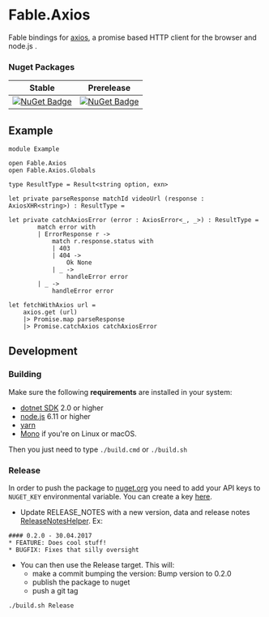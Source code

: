 # Fable.Axios

Fable bindings for [axios](https://github.com/axios/axios), a promise based HTTP client for the browser and node.js
.
### Nuget Packages

Stable | Prerelease
--- | ---
[![NuGet Badge](https://buildstats.info/nuget/Fable.Axios)](https://www.nuget.org/packages/Fable.Axios/) | [![NuGet Badge](https://buildstats.info/nuget/Fable.Axios?includePreReleases=true)](https://www.nuget.org/packages/Fable.Axios/)


## Example

```
module Example

open Fable.Axios
open Fable.Axios.Globals

type ResultType = Result<string option, exn>

let private parseResponse matchId videoUrl (response : AxiosXHR<string>) : ResultType =

let private catchAxiosError (error : AxiosError<_, _>) : ResultType =
        match error with
        | ErrorResponse r ->
            match r.response.status with
            | 403
            | 404 ->
                Ok None
            | _ ->
                handleError error
        | _ ->
            handleError error

let fetchWithAxios url =
    axios.get (url)
    |> Promise.map parseResponse
    |> Promise.catchAxios catchAxiosError
```


## Development

### Building

Make sure the following **requirements** are installed in your system:

* [dotnet SDK](https://www.microsoft.com/net/download/core) 2.0 or higher
* [node.js](https://nodejs.org) 6.11 or higher
* [yarn](https://yarnpkg.com)
* [Mono](http://www.mono-project.com/) if you're on Linux or macOS.

Then you just need to type `./build.cmd` or `./build.sh`

### Release

In order to push the package to [nuget.org](https://nuget.org) you need to add your API keys to `NUGET_KEY` environmental variable.
You can create a key [here](https://www.nuget.org/account/ApiKeys).

- Update RELEASE_NOTES with a new version, data and release notes [ReleaseNotesHelper](http://fake.build/apidocs/fake-releasenoteshelper.html).
Ex:

```
#### 0.2.0 - 30.04.2017
* FEATURE: Does cool stuff!
* BUGFIX: Fixes that silly oversight
```

- You can then use the Release target. This will:
  - make a commit bumping the version: Bump version to 0.2.0
  - publish the package to nuget
  - push a git tag

`./build.sh Release`
